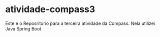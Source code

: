 # atividade-compass3

Este é o Reposritorio para a terceira atividade da Compass. Nela utilizei Java Spring Boot.
